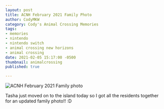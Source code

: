 ```yaml
---
layout: post
title: ACNH February 2021 Family Photo
author: CodyMKW
category: Cody's Animal Crossing Memories
tags:
- memories
- nintendo
- nintendo switch
- animal crossing new horizons
- animal crossing
date: 2021-02-05 15:17:00 -0500
thumbnail: animalcrossing
published: true

---
```

![ACNH February 2021 Family photo](https://pbs.twimg.com/media/EteL2-bVgAECo3I?format=jpg&name=large)

Tasha just moved on to the island today so I got all the residents together for an updated family photo!! :D
